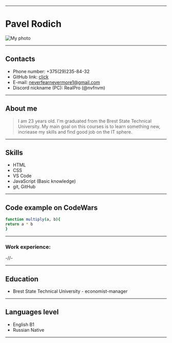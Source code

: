 ***
# Pavel Rodich
![My photo](https://i.yapx.ru/PwgRB.jpg)

***
## Contacts
- Phone number: +375(29)235-84-32
- GitHub link: [click](https://github.com/nvfnvm/)
- E-mail: neverfearnevermore1@gmail.com
- Discord nickname (PC): RealPro (@nvfnvm)

***
## About me
> I am 23 years old. I'm graduated from the Brest State Technical University. My main goal on this courses is to learn something new, incriease my skills and find good job on the IT sphere.

***
## Skills
- HTML
- CSS
- VS Code
- JavaScript (Basic knowledge)
- git, GitHub

***
## Code example on CodeWars
```sh
function multiply(a, b){
return a * b
}
```

***
### Work experience:
-//-

***
## Education
- Brest State Technical University - economist-manager

***
## Languages level
- English B1
- Russian Native

***

